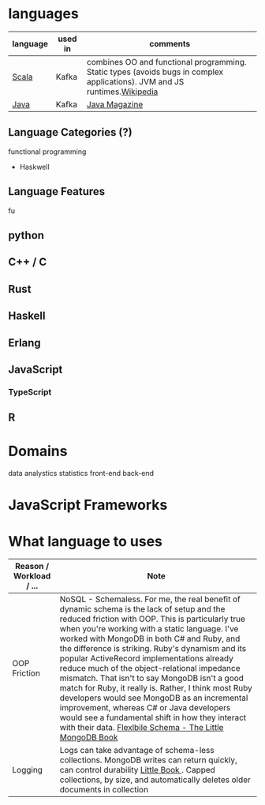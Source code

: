 # languages

|language|used in|comments|
|--|--|--|
|[Scala](https://scala-lang.org/)|Kafka|combines OO and functional programming.  Static types (avoids bugs in complex applications).  JVM and JS runtimes.[Wikipedia](https://en.wikipedia.org/wiki/Scala_(programming_language))|
|[Java](www.java.com)|Kafka|[Java Magazine](https://blogs.oracle.com/javamagazine/)|

## Language Categories (?)

functional programming
- Haskwell


## Language Features
fu

## python

## C++ / C

## Rust

## Haskell

## Erlang

## JavaScript

### TypeScript

## R

# Domains
data analystics
statistics
front-end
back-end


# JavaScript Frameworks


# What language to uses

| Reason / Workload / ... | Note |
|--|--|
|OOP Friction|NoSQL - Schemaless.  For me, the real benefit of dynamic schema is the lack of setup and the reduced friction with OOP. This is particularly true when you're working with a static language. I've worked with MongoDB in both C# and Ruby, and the difference is striking. Ruby's dynamism and its popular ActiveRecord implementations already reduce much of the object-relational impedance mismatch. That isn't to say MongoDB isn't a good match for Ruby, it really is. Rather, I think most Ruby developers would see MongoDB as an incremental improvement, whereas C# or Java developers would see a fundamental shift in how they interact with their data. [Flexlbile Schema - The Little MongoDB Book](https://github.com/karlseguin/the-little-mongodb-book/blob/master/en/mongodb.markdown)|
|Logging|Logs can take advantage of schema-less collections.  MongoDB writes can return quickly, can control durability [Little Book ](https://github.com/karlseguin/the-little-mongodb-book/blob/master/en/mongodb.markdown#writes).  Capped collections, by size, and automatically deletes older documents in collection|
